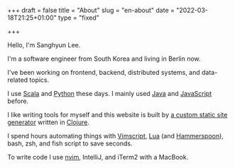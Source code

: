 +++
draft = false
title = "About"
slug = "en-about"
date = "2022-03-18T21:25+01:00"
type = "fixed"

+++

Hello, I'm Sanghyun Lee.

I'm a software engineer from South Korea and living in Berlin now.

I've been working on frontend, backend, distributed systems, and data-related topics.

I use [Scala](https://github.com/Sangdol/scala-test-driven-learning) and [Python](https://github.com/Sangdol/python-test-driven-learning) these days. I mainly used [Java](https://github.com/Sangdol/java-test-driven-learning) and [JavaScript](https://github.com/Sangdol/node-test-driven-learning) before.

I like writing tools for myself and this website is built by [a custom static site generator](https://github.com/sangdol/bluecheese) written in [Clojure](https://github.com/Sangdol/clojure-test-driven-learning).

I spend hours automating things with [Vimscript](https://github.com/Sangdol/vimscript-test-driven-learning), [Lua](https://github.com/Sangdol/lua-test-driven-learning) (and [Hammerspoon](https://github.com/Sangdol/hammerspoon-config)), bash, zsh, and fish script to save seconds.

To write code I use [nvim](https://github.com/Sangdol/vimrc), IntelliJ, and iTerm2 with a MacBook.
